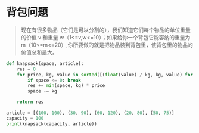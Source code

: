 # 背包问题

> 现在有很多物品（它们是可以分割的），我们知道它们每个物品的单位重量的价值 v 和重量 w（1<=v,w<=10）；如果给你一个背包它能容纳的重量为 m（10<=m<=20）,你所要做的就是把物品装到背包里，使背包里的物品的价值总和最大。



```python
def knapsack(space, article):
    res = 0
    for price, kg, value in sorted([(float(value) / kg, kg, value) for kg, value in article], reverse=True):
        if space <= 0: break
        res += min(space, kg) * price
        space -= kg

    return res

article = [(100, 100), (30, 90), (60, 120), (20, 80), (50, 75)]
capacity = 100
print(knapsack(capacity, article))
```

